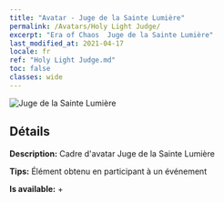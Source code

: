 ```yaml
---
title: "Avatar - Juge de la Sainte Lumière"
permalink: /Avatars/Holy Light Judge/
excerpt: "Era of Chaos  Juge de la Sainte Lumière"
last_modified_at: 2021-04-17
locale: fr
ref: "Holy Light Judge.md"
toc: false
classes: wide
---
```

 ![Juge de la Sainte Lumière](/images/a/avatarFrame_51.png)

## Détails

 **Description:** Cadre d'avatar Juge de la Sainte Lumière 

 **Tips:** Élément obtenu en participant à un événement 

 **Is available:**  + 


